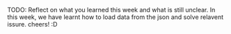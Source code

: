 TODO: Reflect on what you learned this week and what is still unclear.
In this week, we have learnt how to load data from the json and solve relavent issure.
cheers! :D